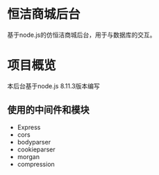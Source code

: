 # 恒洁商城后台
基于node.js的仿恒洁商城后台，用于与数据库的交互。
# 项目概览
本后台基于node.js 8.11.3版本编写
## 使用的中间件和模块
- Express
- cors
- bodyparser
- cookieparser
- morgan
- compression


